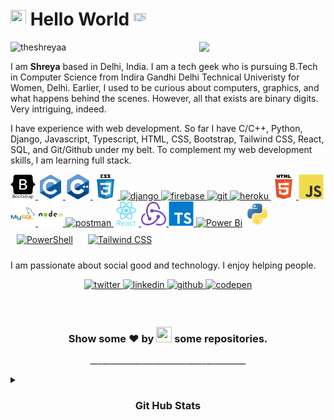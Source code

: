 <h1><img src="https://imgur.com/CTPzCrS.gif" height=25px width=25px> Hello World <img src="https://imgur.com/TFzFv3D.gif" height=20px width=20px></h1>

<!--<img src="https://imgur.com/Z9n1y5S.gif" height=47% width=47% align="right">-->

<img src="https://imgur.com/nMaJAAF.png" width=40% align="right">

<p align="left"> <img src="https://komarev.com/ghpvc/?username=theshreyaa" alt="theshreyaa" /> </p>

<p>I am <b>Shreya</b> based in Delhi, India. I am a tech geek who is pursuing B.Tech in Computer Science from Indira Gandhi Delhi Technical Univeristy for Women, Delhi. Earlier, I used to be curious about computers, graphics, and what happens behind the scenes. However, all that exists are binary digits. Very intriguing, indeed.

I have experience with web development. So far I have C/C++, Python, Django, Javascript, Typescript, HTML, CSS, Bootstrap, Tailwind CSS, React, SQL, and Git/Github under my belt. To complement my web development skills, I am learning full stack.

<p align="left"> <a href="https://getbootstrap.com" target="_blank" rel="noreferrer"> <img src="https://raw.githubusercontent.com/devicons/devicon/master/icons/bootstrap/bootstrap-plain-wordmark.svg" alt="bootstrap" width="40" height="40"/> </a> 
    <a href="https://www.cprogramming.com/" target="_blank" rel="noreferrer"> <img src="https://raw.githubusercontent.com/devicons/devicon/master/icons/c/c-original.svg" alt="c" width="40" height="40"/> </a> 
    <a href="https://www.w3schools.com/cpp/" target="_blank" rel="noreferrer"> <img src="https://raw.githubusercontent.com/devicons/devicon/master/icons/cplusplus/cplusplus-original.svg" alt="cplusplus" width="40" height="40"/> </a> 
    <a href="https://www.w3schools.com/css/" target="_blank" rel="noreferrer"> <img src="https://raw.githubusercontent.com/devicons/devicon/master/icons/css3/css3-original-wordmark.svg" alt="css3" width="40" height="40"/> </a> 
    <a href="https://www.djangoproject.com/" target="_blank" rel="noreferrer"> <img src="https://cdn.worldvectorlogo.com/logos/django.svg" alt="django" width="40" height="40"/> </a> 
    <a href="https://firebase.google.com/" target="_blank" rel="noreferrer"> <img src="https://www.vectorlogo.zone/logos/firebase/firebase-icon.svg" alt="firebase" width="40" height="40"/> </a> 
    <a href="https://git-scm.com/" target="_blank" rel="noreferrer"> <img src="https://www.vectorlogo.zone/logos/git-scm/git-scm-icon.svg" alt="git" width="40" height="40"/> </a> 
    <a href="https://heroku.com" target="_blank" rel="noreferrer"> <img src="https://www.vectorlogo.zone/logos/heroku/heroku-icon.svg" alt="heroku" width="40" height="40"/> </a> 
    <a href="https://www.w3.org/html/" target="_blank" rel="noreferrer"> <img src="https://raw.githubusercontent.com/devicons/devicon/master/icons/html5/html5-original-wordmark.svg" alt="html5" width="40" height="40"/> </a> 
    <a href="https://developer.mozilla.org/en-US/docs/Web/JavaScript" target="_blank" rel="noreferrer"> <img src="https://raw.githubusercontent.com/devicons/devicon/master/icons/javascript/javascript-original.svg" alt="javascript" width="40" height="40"/> </a> 
    <a href="https://www.mysql.com/" target="_blank" rel="noreferrer"> <img src="https://raw.githubusercontent.com/devicons/devicon/master/icons/mysql/mysql-original-wordmark.svg" alt="mysql" width="40" height="40"/> </a> 
    <a href="https://nodejs.org" target="_blank" rel="noreferrer"> <img src="https://raw.githubusercontent.com/devicons/devicon/master/icons/nodejs/nodejs-original-wordmark.svg" alt="nodejs" width="40" height="40"/> </a> 
    <a href="https://postman.com" target="_blank" rel="noreferrer"> <img src="https://www.vectorlogo.zone/logos/getpostman/getpostman-icon.svg" alt="postman" width="40" height="40"/> </a> 
    <a href="https://reactjs.org/" target="_blank" rel="noreferrer"> <img src="https://raw.githubusercontent.com/devicons/devicon/master/icons/react/react-original-wordmark.svg" alt="react" width="40" height="40"/> </a> 
    <a href="https://redux.js.org" target="_blank" rel="noreferrer"> <img src="https://raw.githubusercontent.com/devicons/devicon/master/icons/redux/redux-original.svg" alt="redux" width="40" height="40"/> </a> 
    <a href="https://www.typescriptlang.org/" target="_blank" rel="noreferrer"> <img src="https://raw.githubusercontent.com/devicons/devicon/master/icons/typescript/typescript-original.svg" alt="typescript" width="40" height="40"/> </a> 
    <a href="https://powerbi.microsoft.com/en-us/" target="_blank"><img src="https://profilinator.rishav.dev/skills-assets/powerbi.png" alt="Power Bi" height="40" /></a>  
    <a href="https://www.python.org" target="_blank" rel="noreferrer"> <img src="https://raw.githubusercontent.com/devicons/devicon/master/icons/python/python-original.svg" alt="python" width="40" height="40"/> </a>
    <a href="https://docs.microsoft.com/en-us/powershell/" target="_blank"><img style="margin: 10px" src="https://profilinator.rishav.dev/skills-assets/powershell.png" alt="PowerShell" height="40" /></a>   
    <a href="https://www.tailwindcss.com/" target="_blank"><img style="margin: 10px" src="https://profilinator.rishav.dev/skills-assets/tailwindcss.svg" alt="Tailwind CSS" height="40" /></a>  
  </p>


I am passionate about social good and technology. I enjoy helping people.</p>

<div align="center">
<a href="https://twitter.com/shreya_83" target="_blank">
<img src=https://img.shields.io/badge/twitter-%2300acee.svg?&style=for-the-badge&logo=twitter&logoColor=white alt=twitter style="margin-bottom: 5px;" />
</a>
<a href="https://www.linkedin.com/in/shreya-5a007a230/" target="_blank">
<img src=https://img.shields.io/badge/linkedin-%231E77B5.svg?&style=for-the-badge&logo=linkedin&logoColor=white alt=linkedin style="margin-bottom: 5px;" />
</a>
<a href="https://github.com/theshreyaa" target="_blank">
<img src=https://img.shields.io/badge/github-%2324292e.svg?&style=for-the-badge&logo=github&logoColor=white alt=github style="margin-bottom: 5px;" />
</a>
<a href="https://codepen.com/theshreyaa" target="_blank">
<img src=https://img.shields.io/badge/codepen-%23131417.svg?&style=for-the-badge&logo=codepen&logoColor=white alt=codepen style="margin-bottom: 5px;" />
</a>  
</div> 

<p align="center">&nbsp;</p>
<h3 align="center">Show some ❤ by <img src="https://imgur.com/o7ncZFp.jpg" height=25px width=25px> some repositories.</h3>
<p align="center">_______________________________________</p>


<details>
<summary><h3 align="center">Git Hub Stats</h3></summary>

<!--START_SECTION:waka-->
![Code Time](http://img.shields.io/badge/Code%20Time-11%20hrs%2029%20mins-blue)

**I'm a Night 🦉** 

```text
🌞 Morning       20 commits       █░░░░░░░░░░░░░░░░░░░░░░░░   06.58 % 
🌆 Daytime      108 commits       █████████░░░░░░░░░░░░░░░░   35.53 % 
🌃 Evening       86 commits       ███████░░░░░░░░░░░░░░░░░░   28.29 % 
🌙 Night         90 commits       ███████░░░░░░░░░░░░░░░░░░   29.61 % 

```
📅 **I'm Most Productive on Monday** 

```text
Monday          59 commits       ████░░░░░░░░░░░░░░░░░░░░░   19.41 % 
Tuesday         10 commits       ░░░░░░░░░░░░░░░░░░░░░░░░░   03.29 % 
Wednesday       34 commits       ██░░░░░░░░░░░░░░░░░░░░░░░   11.18 % 
Thursday        36 commits       ███░░░░░░░░░░░░░░░░░░░░░░   11.84 % 
Friday          54 commits       ████░░░░░░░░░░░░░░░░░░░░░   17.76 % 
Saturday        55 commits       ████░░░░░░░░░░░░░░░░░░░░░   18.09 % 
Sunday          56 commits       ████░░░░░░░░░░░░░░░░░░░░░   18.42 % 

```


📊 **This Week I Spent My Time On** 

```text
💬 Programming Languages: 
JavaScript               18 mins             █████████████░░░░░░░░░░░░   53.18 % 
CSS                      15 mins             ███████████░░░░░░░░░░░░░░   46.82 % 

🐱‍💻 Projects: 
Testing                  33 mins             █████████████████████████   100.00 % 

```

**I Mostly Code in HTML** 

```text
HTML                     25 repos            ████████░░░░░░░░░░░░░░░░░   32.05 % 
JavaScript               24 repos            ███████░░░░░░░░░░░░░░░░░░   30.77 % 
Python                   7 repos             ██░░░░░░░░░░░░░░░░░░░░░░░   08.97 % 
CSS                      6 repos             ██░░░░░░░░░░░░░░░░░░░░░░░   07.69 % 
C++                      5 repos             █░░░░░░░░░░░░░░░░░░░░░░░░   06.41 % 

```



 Last Updated on 21/07/2023 01:09:01 UTC
<!--END_SECTION:waka-->


<!--
**theshreyaa/theshreyaa** is a ✨ _special_ ✨ repository because its `README.md` (this file) appears on your GitHub profile.

Here are some ideas to get you started:

- 🔭 I’m currently working on ...
- 🌱 I’m currently learning ...
- 👯 I’m looking to collaborate on ...
- 🤔 I’m looking for help with ...
- 💬 Ask me about ...
- 📫 How to reach me: ...
- 😄 Pronouns: ...
- ⚡ Fun fact: ...
-->
